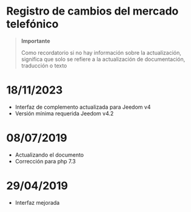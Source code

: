 # Registro de cambios del mercado telefónico

>**Importante**
>
>Como recordatorio si no hay información sobre la actualización, significa que solo se refiere a la actualización de documentación, traducción o texto

# 18/11/2023

- Interfaz de complemento actualizada para Jeedom v4
- Versión mínima requerida Jeedom v4.2

# 08/07/2019

- Actualizando el documento
- Corrección para php 7.3

# 29/04/2019

- Interfaz mejorada
